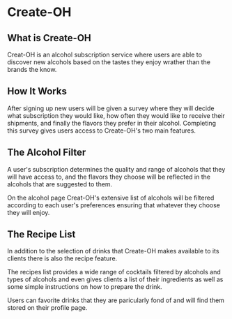# Create-OH

## What is Create-OH
Creat-OH is an alcohol subscription service where users are able to discover new alcohols based on the tastes they enjoy wrather than the brands the know. 

## How It Works
After signing up new users will be given a survey where they will decide what subscription they would like, how often they would like to receive their shipments, and finally the flavors they prefer in their alcohol. Completing this survey gives users access to Create-OH's two main features.

## The Alcohol Filter
A user's subscription determines the quality and range of alcohols that they will have access to, and the flavors they choose will be reflected in the alcohols that are suggested to them.

On the alcohol page Creat-OH's extensive list of alcohols will be filtered according to each user's preferences ensuring that whatever they choose they will enjoy.

## The Recipe List
In addition to the selection of drinks that Create-OH makes available to its clients there is also the recipe feature.

The recipes list provides a wide range of cocktails filtered by alcohols and types of alcohols and even gives clients a list of their ingredients as well as some simple instructions on how to prepare the drink.

Users can favorite drinks that they are paricularly fond of and will find them stored on their profile page.